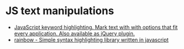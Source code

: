 # JS text manipulations

* [JavaScript keyword highlighting. Mark text with with options that fit every application. Also available as jQuery plugin.](https://github.com/julmot/mark.js)
* [rainbow - Simple syntax highlighting library written in javascript](https://github.com/ccampbell/rainbow)